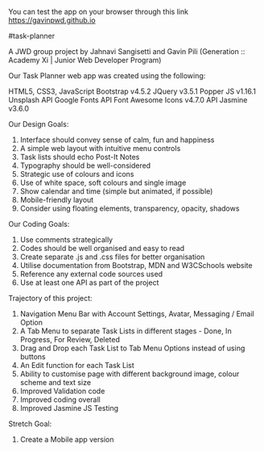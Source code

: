 You can test the app on your browser through this link
https://gavinpwd.github.io


#task-planner

A JWD group project by Jahnavi Sangisetti and Gavin Pili
(Generation :: Academy Xi  |  Junior Web Developer Program)

Our Task Planner web app was created using the following:

HTML5, CSS3, JavaScript
Bootstrap v4.5.2
JQuery v3.5.1
Popper JS v1.16.1
Unsplash API
Google Fonts API
Font Awesome Icons v4.7.0 API
Jasmine v3.6.0


Our Design Goals:
1. Interface should convey sense of calm, fun and happiness
2. A simple web layout with intuitive menu controls
3. Task lists should echo Post-It Notes
4. Typography should be well-considered
5. Strategic use of colours and icons
7. Use of white space, soft colours and single image
8. Show calendar and time (simple but animated, if possible)
9. Mobile-friendly layout
10. Consider using floating elements, transparency, opacity, shadows 


Our Coding Goals:
1. Use comments strategically
2. Codes should be well organised and easy to read
3. Create separate .js and .css files for better organisation
4. Utilise documentation from Bootstrap, MDN and W3CSchools website
5. Reference any external code sources used
6. Use at least one API as part of the project


Trajectory of this project:
1. Navigation Menu Bar with Account Settings, Avatar, Messaging / Email Option
2. A Tab Menu to separate Task Lists in different stages - Done, In Progress, For Review, Deleted
3. Drag and Drop each Task List to Tab Menu Options instead of using buttons
4. An Edit function for each Task List
5. Ability to customise page with different background image, colour scheme and text size
6. Improved Validation code
7. Improved coding overall
8. Improved Jasmine JS Testing


Stretch Goal:
1. Create a Mobile app version



